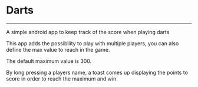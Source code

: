 # Darts
---
A simple android app to keep track of the score when playing darts

This app adds the possibility to play with multiple players,
you can also define the max value to reach in the game.

The default maximum value is 300.

By long pressing a players name, a toast comes up displaying the points to score in order to reach the maximum and win.
